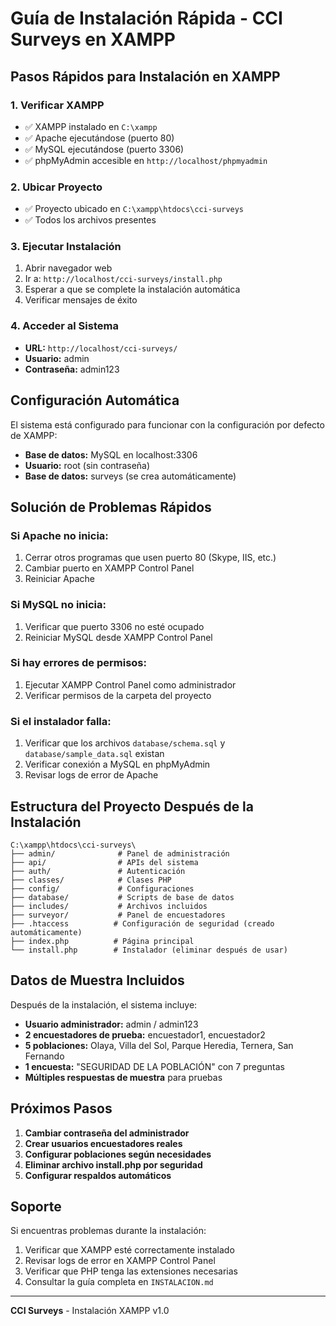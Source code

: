 # Guía de Instalación Rápida - CCI Surveys en XAMPP

## Pasos Rápidos para Instalación en XAMPP

### 1. Verificar XAMPP
- ✅ XAMPP instalado en `C:\xampp`
- ✅ Apache ejecutándose (puerto 80)
- ✅ MySQL ejecutándose (puerto 3306)
- ✅ phpMyAdmin accesible en `http://localhost/phpmyadmin`

### 2. Ubicar Proyecto
- ✅ Proyecto ubicado en `C:\xampp\htdocs\cci-surveys`
- ✅ Todos los archivos presentes

### 3. Ejecutar Instalación
1. Abrir navegador web
2. Ir a: `http://localhost/cci-surveys/install.php`
3. Esperar a que se complete la instalación automática
4. Verificar mensajes de éxito

### 4. Acceder al Sistema
- **URL:** `http://localhost/cci-surveys/`
- **Usuario:** admin
- **Contraseña:** admin123

## Configuración Automática

El sistema está configurado para funcionar con la configuración por defecto de XAMPP:

- **Base de datos:** MySQL en localhost:3306
- **Usuario:** root (sin contraseña)
- **Base de datos:** surveys (se crea automáticamente)

## Solución de Problemas Rápidos

### Si Apache no inicia:
1. Cerrar otros programas que usen puerto 80 (Skype, IIS, etc.)
2. Cambiar puerto en XAMPP Control Panel
3. Reiniciar Apache

### Si MySQL no inicia:
1. Verificar que puerto 3306 no esté ocupado
2. Reiniciar MySQL desde XAMPP Control Panel

### Si hay errores de permisos:
1. Ejecutar XAMPP Control Panel como administrador
2. Verificar permisos de la carpeta del proyecto

### Si el instalador falla:
1. Verificar que los archivos `database/schema.sql` y `database/sample_data.sql` existan
2. Verificar conexión a MySQL en phpMyAdmin
3. Revisar logs de error de Apache

## Estructura del Proyecto Después de la Instalación

```
C:\xampp\htdocs\cci-surveys\
├── admin/              # Panel de administración
├── api/                # APIs del sistema
├── auth/               # Autenticación
├── classes/            # Clases PHP
├── config/             # Configuraciones
├── database/           # Scripts de base de datos
├── includes/           # Archivos incluidos
├── surveyor/           # Panel de encuestadores
├── .htaccess          # Configuración de seguridad (creado automáticamente)
├── index.php          # Página principal
└── install.php        # Instalador (eliminar después de usar)
```

## Datos de Muestra Incluidos

Después de la instalación, el sistema incluye:

- **Usuario administrador:** admin / admin123
- **2 encuestadores de prueba:** encuestador1, encuestador2
- **5 poblaciones:** Olaya, Villa del Sol, Parque Heredia, Ternera, San Fernando
- **1 encuesta:** "SEGURIDAD DE LA POBLACIÓN" con 7 preguntas
- **Múltiples respuestas de muestra** para pruebas

## Próximos Pasos

1. **Cambiar contraseña del administrador**
2. **Crear usuarios encuestadores reales**
3. **Configurar poblaciones según necesidades**
4. **Eliminar archivo install.php por seguridad**
5. **Configurar respaldos automáticos**

## Soporte

Si encuentras problemas durante la instalación:

1. Verificar que XAMPP esté correctamente instalado
2. Revisar logs de error en XAMPP Control Panel
3. Verificar que PHP tenga las extensiones necesarias
4. Consultar la guía completa en `INSTALACION.md`

---

**CCI Surveys** - Instalación XAMPP v1.0
